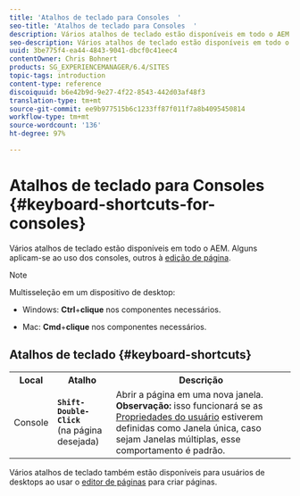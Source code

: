 ```yaml
---
title: 'Atalhos de teclado para Consoles  '
seo-title: 'Atalhos de teclado para Consoles  '
description: Vários atalhos de teclado estão disponíveis em todo o AEM. Alguns aplicam-se ao uso dos consoles, outros à edição de página.
seo-description: Vários atalhos de teclado estão disponíveis em todo o AEM. Alguns aplicam-se ao uso dos consoles, outros à edição de página.
uuid: 3be775f4-ea44-4843-9041-dbcf0c41eec4
contentOwner: Chris Bohnert
products: SG_EXPERIENCEMANAGER/6.4/SITES
topic-tags: introduction
content-type: reference
discoiquuid: b6e42b9d-9e27-4f22-8543-442d03af48f3
translation-type: tm+mt
source-git-commit: ee9b977515b6c1233ff87f011f7a8b4095450814
workflow-type: tm+mt
source-wordcount: '136'
ht-degree: 97%

---
```



# Atalhos de teclado para Consoles  {#keyboard-shortcuts-for-consoles}

Vários atalhos de teclado estão disponíveis em todo o AEM. Alguns aplicam-se ao uso dos consoles, outros à [edição de página](/help/sites-classic-ui-authoring/classic-page-author-keyboard-shortcuts.md).

>[!NOTE]
>
>Multisseleção em um dispositivo de desktop:
>
>* Windows: **Ctrl**+**clique** nos componentes necessários.
   >
   >
* Mac: **Cmd**+**clique** nos componentes necessários.

>



## Atalhos de teclado {#keyboard-shortcuts}

<table> 
 <tbody> 
  <tr> 
   <th>Local</th> 
   <th>Atalho</th> 
   <th>Descrição</th> 
  </tr> 
  <tr> 
   <td>Console</td> 
   <td><strong><code>Shift-Double-Click</code></strong><br /> (na página desejada)</td> 
   <td>Abrir a página em uma nova janela.<br />
<strong>Observação:</strong> isso funcionará se as <a href="/help/sites-classic-ui-authoring/author-env-user-props.md">Propriedades do usuário</a> estiverem definidas como Janela única, caso sejam Janelas múltiplas, esse comportamento é padrão.</td> 
  </tr> 
 </tbody> 
</table>

Vários atalhos de teclado também estão disponíveis para usuários de desktops ao usar o [editor de páginas](/help/sites-classic-ui-authoring/classic-page-author-keyboard-shortcuts.md) para criar páginas.

